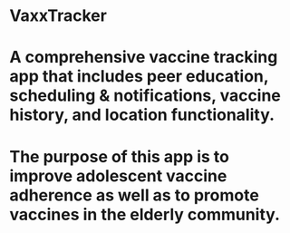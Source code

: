 # VaxxTracker
# A comprehensive vaccine tracking app that includes peer education, scheduling & notifications, vaccine history, and location functionality.
# The purpose of this app is to improve adolescent vaccine adherence as well as to promote vaccines in the elderly community. 
